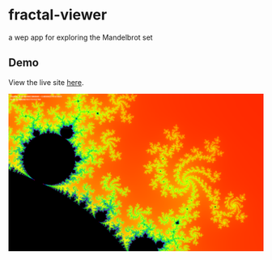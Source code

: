 # fractal-viewer
a wep app for exploring the Mandelbrot set


## Demo
View the live site [here](https://austinrsands.github.io/fractal-viewer/).

![screenshot](demo.png)

